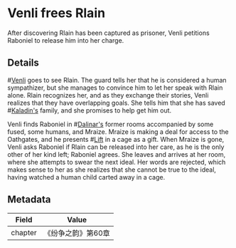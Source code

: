 # Venli frees Rlain
After discovering Rlain has been captured as prisoner, Venli petitions Raboniel to release him into her charge.

## Details
#[Venli](characters/venli) goes to see Rlain. The guard tells her that he is considered a human sympathizer, but she manages to convince him to let her speak with Rlain alone. Rlain recognizes her, and as they exchange their stories, Venli realizes that they have overlapping goals. She tells him that she has saved #[Kaladin's](characters/kaladin) family, and she promises to help get him out.

Venli finds Raboniel in #[Dalinar's](characters/dalinar) former rooms accompanied by some fused, some humans, and Mraize. Mraize is making a deal for access to the Oathgates, and he presents #[Lift](characters/lift) in a cage as a gift. When Mraize is gone, Venli asks Raboniel if Rlain can be released into her care, as he is the only other of her kind left; Raboniel agrees. She leaves and arrives at her room, where she attempts to swear the next ideal. Her words are rejected, which makes sense to her as she realizes that she cannot be true to the ideal, having watched a human child carted away in a cage. 

## Metadata
| Field | Value |
| ----- | ----- |
| chapter | 《纷争之韵》第60章 |

